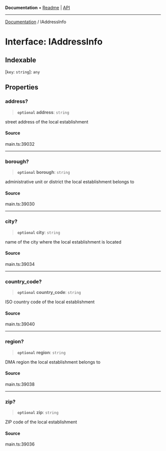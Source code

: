 **Documentation** • [Readme](../README.md) \| [API](../globals.md)

***

[Documentation](../README.md) / IAddressInfo

# Interface: IAddressInfo

## Indexable

 \[`key`: `string`\]: `any`

## Properties

### address?

> **`optional`** **address**: `string`

street address of the local establishment

#### Source

main.ts:39032

***

### borough?

> **`optional`** **borough**: `string`

administrative unit or district the local establishment belongs to

#### Source

main.ts:39030

***

### city?

> **`optional`** **city**: `string`

name of the city where the local establishment is located

#### Source

main.ts:39034

***

### country\_code?

> **`optional`** **country\_code**: `string`

ISO country code of the local establishment

#### Source

main.ts:39040

***

### region?

> **`optional`** **region**: `string`

DMA region the local establishment belongs to

#### Source

main.ts:39038

***

### zip?

> **`optional`** **zip**: `string`

ZIP code of the local establishment

#### Source

main.ts:39036
